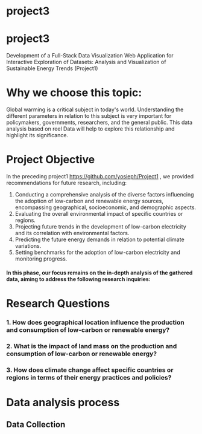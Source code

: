 # project3
# project3
Development of a Full-Stack Data Visualization Web Application for Interactive Exploration of Datasets: Analysis and Visualization of Sustainable Energy Trends (Project1)

# Why we choose this topic:

Global warming is a critical subject in today's world.
Understanding the different parameters in relation to this subject is very important for policymakers, governments, researchers, and the general public. 
This data analysis based on reel Data will help to explore this relationship and highlight its significance.

# Project Objective 

In the preceding project1  https://github.com/yosieph/Project1
, we provided recommendations for future research, including:
1. Conducting a comprehensive analysis of the diverse factors influencing the adoption of low-carbon and renewable energy sources, encompassing geographical, socioeconomic, and demographic aspects.
2. Evaluating the overall environmental impact of specific countries or regions.
3. Projecting future trends in the development of low-carbon electricity and its correlation with environmental factors.
4. Predicting the future energy demands in relation to potential climate variations.
5. Setting benchmarks for the adoption of low-carbon electricity and monitoring progress.
 
####  In this phase, our focus remains on the in-depth analysis of the gathered data, aiming to address the following research inquiries:
# Research Questions
###  1. How does geographical location influence the production and consumption of low-carbon or renewable energy? 
###  2. What is the impact of land mass on the production and consumption of low-carbon or renewable energy? 
###  3. How does climate change affect specific countries or regions in terms of their energy practices and policies? 

# Data analysis process 


## Data Collection  